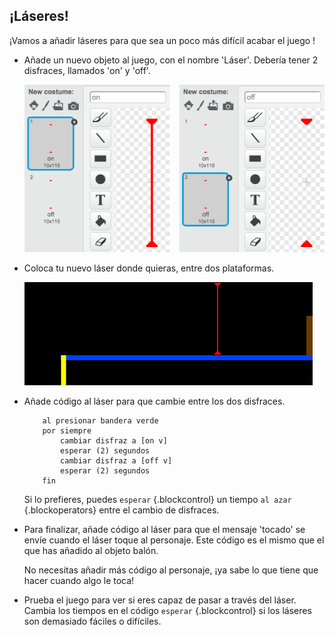 ## ¡Láseres!

¡Vamos a añadir láseres para que sea un poco más difícil acabar el juego !

+ Añade un nuevo objeto al juego, con el nombre 'Láser'. Debería tener 2 disfraces, llamados 'on' y 'off'.

	![screenshot](images/dodge-lasers-costume.png)

+ Coloca tu nuevo láser donde quieras, entre dos plataformas.

	![screenshot](images/dodge-lasers-position.png)

+ Añade código al láser para que cambie entre los dos disfraces.

	```blocks
		al presionar bandera verde
		por siempre
			cambiar disfraz a [on v]
			esperar (2) segundos
			cambiar disfraz a [off v]
			esperar (2) segundos
		fin
	```

	Si lo prefieres, puedes `esperar` {.blockcontrol} un tiempo `al azar` {.blockoperators} entre el cambio de disfraces.

+ Para finalizar, añade código al láser para que el mensaje 'tocado' se envíe cuando el láser toque al personaje. Este código es el mismo que el que has añadido al objeto balón.

	No necesitas añadir más código al personaje, ¡ya sabe lo que tiene que hacer cuando algo le toca!

+ Prueba el juego para ver si eres capaz de pasar a través del láser. Cambia los tiempos en el código `esperar` {.blockcontrol} si los láseres son demasiado fáciles o difíciles.
